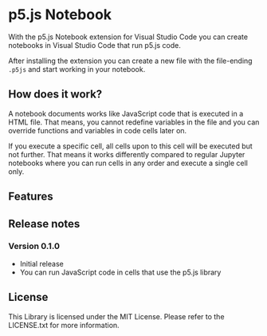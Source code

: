 # p5.js Notebook

With the p5.js Notebook extension for Visual Studio Code you can create notebooks in Visual Studio Code that run p5.js code.

After installing the extension you can create a new file with the file-ending `.p5js` and start working in your notebook.

## How does it work?

A notebook documents works like JavaScript code that is executed in a HTML file. That means, you cannot redefine variables in the file and you can override functions and variables in code cells later on.

If you execute a specific cell, all cells upon to this cell will be executed but not further. That means it works differently compared to regular Jupyter notebooks where you can run cells in any order and execute a single cell only.

## Features

## Release notes

### Version 0.1.0

- Initial release
- You can run JavaScript code in cells that use the p5.js library

## License

This Library is licensed under the MIT License. Please refer to the LICENSE.txt for more information.
